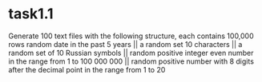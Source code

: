 # task1.1
Generate 100 text files with the following structure, each contains 100,000 rows
random date in the past 5 years ||
a random set 10 characters ||
a random set of 10 Russian symbols ||
random positive integer even number in the range from 1 to 100 000 000 ||
random positive number with 8 digits after the decimal point in the range from 1 to 20
